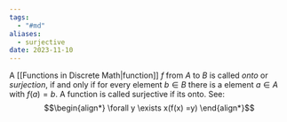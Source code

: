 ```yaml
---
tags:
  - "#md"
aliases:
  - surjective
date: 2023-11-10
---
```

A [[Functions in Discrete Math|function]] $f$ from $A$ to $B$ is called *onto* or *surjection*, if and only if for every element $b \in B$ there is a element $a \in A$ with $f(a) = b$. A function is called surjective if its onto. See:
$$\begin{align*}
\forall y \exists x(f(x) =y)
\end{align*}$$
